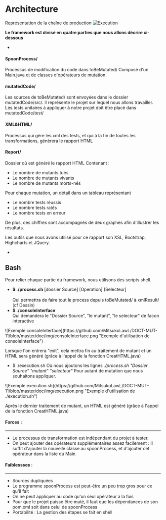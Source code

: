 <!-- Une analyse critique de votre travail, quelle est l'architecture (dev et opérationnel) mise en oeuvre dans votre framework, quelles sont ses forces et ses faiblesses, ...  -->


Architecture
========

Représentation de la chaîne de production
![Execution](https://github.com/MitsukoLawL/DOCT-MUT-11/blob/master/doc/img/mutationTesting.png "Dessin représentant une execution")

<b>Le framework est divisé en quatre parties que nous allons décrire ci-dessous</b>

-

#### SpoonProcess/ #
Processus de modification du code dans toBeMutated/
Composé d'un Main.java et de classes d'opérateurs de mutation.

#### mutatedCode/ #
Les sources de toBeMutated/ sont envoyées dans le dossier mutatedCode/src/.
Il représente le projet sur lequel nous allons travailler.
Les tests unitaires à appliquer à notre projet doit être placé dans mutatedCode/test/

#### XML&HTML/ #
Processus qui gère les xml des tests, et qui à la fin de toutes les transformations, génèrera le rapport HTML


#### Report/ #
Dossier où est généré le rapport HTML
Contenant :
<ul>
<li>Le nombre de mutants tués</li>
<li>Le nombre de mutants vivants</li>
<li>Le nombre de mutants morts-nés</li>
</ul>
Pour chaque mutation, un détail dans un tableau représentant
<ul>
<li>Le nombre tests réussis</li>
<li>Le nombre tests ratés</li>
<li>Le nombre tests en erreur</li>
</ul>
De plus, ces chiffres sont accompagnés de deux graphes afin d'illustrer les résultats.

Les outils que nous avons utilisé pour ce rapport son XSL, Bootstrap, Highcharts et JQuery.

-

## Bash #
Pour relier chaque partie du framework, nous utilisons des scripts shell.
<ul>
<li><b>$ ./process.sh</b> [dossier Source] [Operation] [Selecteur]</li>
<br/>Qui permettra de faire tout le process depuis toBeMutated/ à xmlResult/ (cf Dessin)
</li>
<li><b>$ ./consoleInterface</b> <br/>
    Qui demandera le "Dossier Source", "le mutant", "le selecteur" de facon interactive</li>
</ul>
![Exemple consoleInterface](https://github.com/MitsukoLawL/DOCT-MUT-11/blob/master/doc/img/consoleInterface.png "Exemple d'utilisation de consoleInterface")
    <p>Lorsque l'on entrera "exit", cela mettra fin au traitement de mutant et un HTML sera généré (grâce à l'appel de la fonction CreatHTML.java)</p>
<ul><li> $ ./execution.sh
    Où nous ajoutons les lignes <i>./process.sh "Dossier Source" "mutant" "selecteur"</i>
    Pour autant de mutation que nous souhaitons appliquer.</li>
</ul>
![Exemple execution.sh](https://github.com/MitsukoLawL/DOCT-MUT-11/blob/master/doc/img/execution.png "Exemple d'utilisation de ./execution.sh")
    <p>Après le dernier traitement de mutant, un HTML est généré (grâce à l'appel de la fonction CreatHTML.java)</p>
    
#### Forces : #
--------
<ul>
<li>Le processus de transformation est indépendant du projet à tester.</li>
<li>On peut ajouter des opérateurs supplémentaires assez facilement : Il suffit d'ajouter la nouvelle classe au spoonProcess, et d'ajouter cet opérateur dans la liste du Main.</li>
</ul>

#### Faiblessses : #

-----------
<ul>
<li>Sources dupliquées</li>
<li>Le programme spoonProcess est peut-être un peu trop gros pour ce qu'il fait</li>
<li>On ne peut appliquer au code qu'un seul opérateur à la fois</li>
<li>Pour que le projet puisse être muté, il faut que les dépendances de son pom.xml soit dans celui de spoonProcess</li>
<li>Portabilité : La gestion des étapes se fait en shell</li>
</ul>